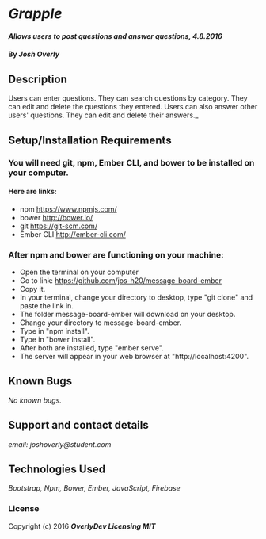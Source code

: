 # _Grapple_

#### _Allows users to post questions and answer questions, 4.8.2016_

#### By _**Josh Overly**_

## Description

Users can enter questions. They can search questions by category. They can edit and delete the questions they entered. Users can also answer other users' questions.  They can edit and delete their answers._

## Setup/Installation Requirements

### You will need git, npm, Ember CLI, and bower to be installed on your computer.
#### Here are links:
* npm https://www.npmjs.com/
* bower http://bower.io/
* git https://git-scm.com/
* Ember CLI http://ember-cli.com/



### After npm and bower are functioning on your machine:
* Open the terminal on your computer
* Go to link: https://github.com/jos-h20/message-board-ember
* Copy it.
* In your terminal, change your directory to desktop, type "git clone" and paste the link in.
* The folder message-board-ember will download on your desktop.
* Change your directory to message-board-ember.
* Type in "npm install".
* Type in "bower install".
* After both are installed, type "ember serve".
* The server will appear in your web browser at "http://localhost:4200".

## Known Bugs

_No known bugs._

## Support and contact details

_email: joshoverly@student.com_

## Technologies Used

_Bootstrap, Npm, Bower, Ember, JavaScript, Firebase_

### License

Copyright (c) 2016 **_OverlyDev Licensing MIT_**
